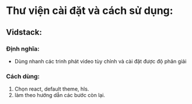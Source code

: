 # Thư viện cài đặt và cách sử dụng:

## Vidstack:

### Định nghĩa:

- Dùng nhanh các trinh phát video tùy chỉnh và cài đặt được độ phân giải

### Cách dùng:

1. Chọn react, default theme, hls.
2. làm theo hướng dẫn các bước còn lại.


